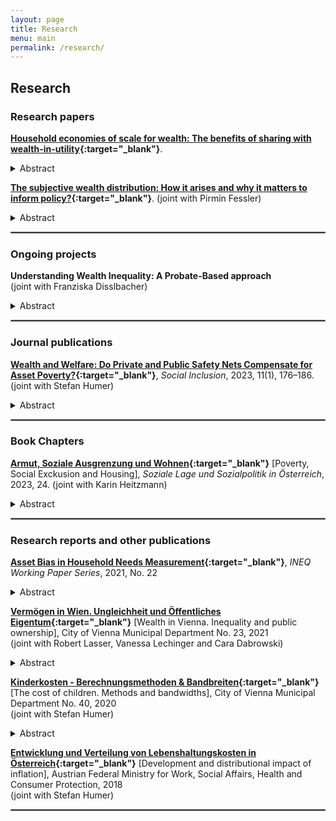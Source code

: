 ```yaml
---
layout: page
title: Research
menu: main
permalink: /research/
---
```



## Research


### Research papers
<p> </p>

**[Household economies of scale for wealth: The benefits of sharing with wealth-in-utility](https://severin-rapp.github.io/assets/wealtheq_JMP.pdf){:target="_blank"}**.    
<details>
  <summary>Abstract</summary>
Measures of private wealth are often available only at the household or tax-unit level. But how does household wealth map into individual welfare? Analogous to household economies of scale for consumption, I argue that there are economies of scale to household wealth. This paper is the first to offer a methodology and empirical results to account for household wealth scale effects based on wealth-in-utility preferences. I propose economies of scale that differ by accumulation purpose – funding consumption as opposed to holding wealth for status or bequest motives (non-consumption). Presenting estimates of scale effects derived from stated preference data in the German Socio-Economic Panel (SOEP), I find that non-consumption economies of scale are almost perfect. In addition, the paper offers an empirical application to inequality measurement. Since non-consumption wealth matters primarily among wealthy households, adjusting household wealth for size primarily affects less affluent households, feeding into higher estimates of inequality. For example, the Palma ratio for Germany increases by up to 18% once scale effects are taken into account, and the Gini index by 3%. Beyond providing parameter estimates for a wealth-in-utility model with household size, the results have relevant applications in the measurement of inequality and optimal taxation.
</details>
<p> </p>

**[The subjective wealth distribution: How it arises and why it matters to inform policy?](https://www.oenb.at/dam/jcr:c442f243-a839-4fd7-bc85-1d7c1b82e398/wp-249.pdf){:target="_blank"}**.
(joint with Pirmin Fessler)
<details>
  <summary>Abstract</summary>
Recently, the influence of income and wealth distribution on aggregate savings receives considerable attention. While most studies have focused on measured income distributions, we emphasize the critical role of individuals’ subjective perceptions in economic decision-making. Our results largely align with standard economic theory, asserting the importance of wealth and (permanent) income for the savings rate. Additionally, our results introduce a potential new dimension: the relevance of an individual’s perceived position within the wealth distribution. Using unique wealth survey data, we uncover a significant bias in self-assessed distributional ranks. Our estimates indicate that descriptively individuals who underestimate their wealth rank have a savings rate approximately 50% higher than those who assess their rank accurately. This robust finding persists in our predictive effects of smaller size (underestimating ones wealth rank by 1 wealth decile goes along with a 0.8 percentage point higher savings rate) even after controlling for wealth and income and a range of household and individual characteristics. To identify a causal effect of 2.3 percentage points per wealth decile underestimation, we introduce a novel Instrumental Variable (IV) approach, leveraging the implementation of a wage transparency law. Importantly, this IV approach is less prone to errors arising from common support issues, as it relies solely on the differences in perceived wealth ranks that are explainable by the policy. Our findings offer valuable insights for contemporary macroeconomic models and contribute to the understanding of how social segregation and information bubbles impact economic decisions, mediated through individual perceptions of relative wealth.
</details>
<p> </p>


<hr style="border:.25px solid grey">

### Ongoing projects
<p> </p>


**Understanding Wealth Inequality: A Probate-Based approach**    
(joint with Franziska Disslbacher) 
<details>
  <summary>Abstract</summary>
This project delivers the first administrative micro data set for wealth in Austria. We collaborate with local courts to digitise individual-level probate records. In addition to detailed data on individual balance sheets, the probate records also offer rich information on the characteristics of the deceased, as well as the process of intergenerational wealth transmission such as information on wills. We focus on the time period from 2014 to 2019. In contrast to probate records employed in previous research, such as those for Italy and the UK, there is no missing population due to minimum asset thresholds. The data will be used to benchmark survey evidence of wealth inequality in Austria. Beyond that, the data set will allow to study a wide range of research questions related to bequests and intergenerational wealth transmission.
</details>
<p> </p>


<hr style="border:.25px solid grey">

### Journal publications
<p> </p>

**[Wealth and Welfare: Do Private and Public Safety Nets Compensate for Asset Poverty?](https://doi.org/10.17645/si.v11i1.5937){:target="_blank"}**, *Social Inclusion*, 2023, 11(1),  176–186.    
(joint with Stefan Humer)    
<details>
  <summary>Abstract</summary>
Economic shocks test the resilience of families around the world. Lockdowns, extended periods of unemployment, and inflation challenge the capabilities of private households to maintain their living standards whilst keeping their budgets in balance. Asset poverty is a concept invoked frequently to measure the capacity of private households to mitigate income loss by relying exclusively on their savings. In contrast to conventional asset poverty measures, we quantify the combined cushioning effect of private and public safety nets. Highlighting the importance of public safety nets and familial networks, this paper devises a modified concept of asset poverty: rather than purely simulating a household’s asset decumulation without replacement income, the modified indicator accounts for replacement income in a static setting. The empirical assessment of modified asset poverty in Europe and America combines harmonised microdata on household finances with simulations of institutional rules set by social insurance systems. Our results reveal how differences in social relations and institutional rules shape cross-country variation in the vulnerability of private households. We find that, in contrast to the US where the asset poverty of US families is particularly low, households in most European countries are less vulnerable because generous social security systems coexist with low private assets.  However, in some European countries, benefit generosity decreases the longer income losses last, exposing time dynamics in vulnerability. Complementing social insurance mechanisms, in countries such as Greece, households are more likely to receive financial support from family or friends. Cross-national heterogeneity in vulnerability suggests that a shock may have different implications across countries.
</details>
<p> </p>

<hr style="border:.25px solid grey">

### Book Chapters
<p> </p>

**[Armut, Soziale Ausgrenzung und Wohnen](https://emedien.arbeiterkammer.at/viewer/ppnresolver?id=AC16852491){:target="_blank"}** [Poverty, Social Exckusion and Housing], *Soziale Lage und Sozialpolitik in Österreich*, 2023, 24. 
(joint with Karin Heitzmann)
<details>
  <summary>Abstract</summary>
Against the background of multiple crises, welfare states face increasing challenges in maintaining living standards and combatting poverty. This contribution reviews the evidence with respect to poverty (risk) and homelessness in Austria, while assessing welfare state change in the past decade. It supplements traditional income-based measures with a discussion of material indicators of poverty, and discusses the important role of living costs and housing for the analysis of poverty in particular. Overall, the analysis highlights the need for policy-makers not only to rely on employment as a poverty reduction strategy, but also to ensure wage growth and the provision of basic goods and services to keep the cost of living moderate.
</details>
<p> </p>


<hr style="border:.25px solid grey">

### Research reports and other publications 
<p> </p>

**[Asset Bias in Household Needs Measurement](https://research.wu.ac.at/ws/portalfiles/portal/16968378/Rapp_2021_INEQ_WP_22.pdf){:target="_blank"}**, *INEQ Working Paper Series*, 2021, No. 22    
<details>
  <summary>Abstract</summary>
Increasingly, the estimation of household equivalence scales relies on subjec-tive data. This approach challenges not only traditional methodology, but alsoprovides systematically lower estimates of household needs compared to othermethods. I offer a novel take on this puzzle and argue that the failure to accountfor private wealth in subjective measurement is part of the explanation of whyhousehold financial needs appear to be low. Wealthy survey respondents claimto be satisfied with less income, as they can draw on their asset buffer to main-tain a given living standard. Capitalising on SOEP survey data, I find that thefinancial needs of a household comprising five members relative to a referencehousehold might be underestimated by up to 20% if wealth is not accountedfor. Equivalence scales are central to poverty and inequality measurement, thedesign of social transfer systems and many other applications. Therefore, it iscrucial to account for asset ownership when drawing on estimates that rely onthe subjective methodology.
</details>
<p> </p>

**[Vermögen in Wien. Ungleichheit und Öffentliches Eigentum](https://www.digital.wienbibliothek.at/wbrup/download/pdf/3404254?originalFilename=true){:target="_blank"}** [Wealth in Vienna. Inequality and public ownership], City of Vienna Municipal Department No. 23, 2021     
(joint with Robert Lasser, Vanessa Lechinger and Cara Dabrowski) 
<details>
  <summary>Abstract</summary>
The distribution of wealth is a central object of interest in both academics and policy-making. While much research on wealth focuses on the national level, this paper provides insights on the sub-national level, providing evidence on wealth inequality in Vienna in a comparison with other Austrian regions. Based on regionally stratified data from the Austrian Household Finance and Consumption Survey (HFCS), the analysis makes three main contributions. Firstly, in addition to vertical inequality, we explore disparities in household wealth across different types of households and between men and women at the subnational level. Secondly, the paper develops a concept of augmented wealth, which adds housing wealth held by the non-profit sector (municipal housing, housing associations, …) to the private wealth of households that benefit most from it. Lastly, we study the relationship between our measure of augmented wealth and life satisfaction. While overall wealth inequality is much higher than income inequality in Austria, the paper finds that the distribution of wealth is particularly dispersed in Vienna relative to the rest of the country. However, focusing on housing-augmented wealth attenuates the regional differences. When turning to the relationship between housing-augmented wealth and subjective satisfaction outcomes, the article shows a positive association between the augmented component of wealth and life satisfaction. Given the important quantitative implications of our augmented wealth measure in cross-regional comparisons and its association with wellbeing-outcomes, the findings point towards the importance of exploring different concepts of wealth in wealth research.  
</details>
<p> </p>

**[Kinderkosten - Berechnungsmethoden & Bandbreiten](https://www.wu.ac.at/fileadmin/wu/d/ri/ineq/Projekte/Kinderkosten/INEQ_Kinderkosten_BerechnungsmethodenBandbreiten.pdf){:target="_blank"}** [The cost of children. Methods and bandwidths], City of Vienna Municipal Department No. 40, 2020    
(joint with Stefan Humer)
<details>
  <summary>Abstract</summary>
How much resources do families with children need relative to childless households? Which methods are suitable to measuring such costs of children? These questions are highly relevant, not at least when it comes to calibrating the generosity of public transfers, such as means-tested minimum income schemes. This paper reviews the vast literature on the cost of children and equivalence scales, highlighting the blind spots of scholarship and summarising the empirical estimates of child-costs in Austria. We begin with an assessment of a number of methods applied to compute the costs of children, showing that no single approach outperforms the others in all dimensions. In view of their theoretical foundations, the most popular approaches in Austria are subject to criticism in the international literature. Given the broad variety of methods, we argue that the purpose of the analysis is crucial to the choice of the methodological approach. The costs of children computed for assisting prospective families with their financial planning will be an ill-suited evidence-base for the design minimum income schemes. The meta-analysis of the costs of children in Austria suggests that the needs of the first child range between one and two thirds of an adult’s needs. At the same time, the evidence for the existence of economies of scale is ambiguous. Constructing bandwidths for child costs shades the diversity of the results, shaped by different methodological approaches. Deriving costs in currency units crucially depends on the assumptions made regarding the reference value of the needs of childless households. Looking forward, our results point out that future attempts to compute the costs of children should pay particular attention to capturing the living conditions of single households, multigenerational households and patchwork families. At the same time, research needs to address the heterogeneous needs of households along the income distribution. Lastly, scholarship should consider how to combine approaches and synthesise results appropriately to produce more accessible and user-friendly statistics.
</details>
<p> </p>

**[Entwicklung und Verteilung von Lebenshaltungskosten in Österreich](https://www.sozialministerium.at/dam/jcr:6576e9e9-5735-4d94-8d55-240eb2251afd/2018_ineq_lebenshaltungskosten.pdf){:target="_blank"}** [Development and distributional impact of inflation], Austrian Federal Ministry for Work, Social Affairs, Health and Consumer Protection, 2018     
(joint with Stefan Humer) 

<hr style="border:.25px solid grey">

